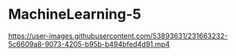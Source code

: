 # MachineLearning-5


https://user-images.githubusercontent.com/53893631/231663232-5c6609a8-9073-4205-b95b-b494bfed4d91.mp4

